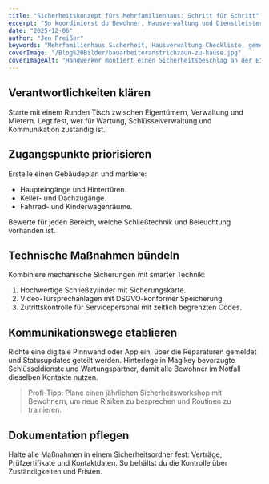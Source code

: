 ```yaml
---
title: "Sicherheitskonzept fürs Mehrfamilienhaus: Schritt für Schritt"
excerpt: "So koordinierst du Bewohner, Hausverwaltung und Dienstleister, um Eingangsbereiche dauerhaft geschützt zu halten."
date: "2025-12-06"
author: "Jen Preißer"
keywords: "Mehrfamilienhaus Sicherheit, Hausverwaltung Checkliste, gemeinsames Sicherheitskonzept"
coverImage: "/Blog%20Bilder/bauarbeiteranstrichzaun-zu-hause.jpg"
coverImageAlt: "Handwerker montiert einen Sicherheitsbeschlag an der Eingangstür eines Mehrfamilienhauses"
---
```


## Verantwortlichkeiten klären

Starte mit einem Runden Tisch zwischen Eigentümern, Verwaltung und Mietern. Legt fest, wer für Wartung, Schlüsselverwaltung und Kommunikation zuständig ist.

## Zugangspunkte priorisieren

Erstelle einen Gebäudeplan und markiere:

- Haupteingänge und Hintertüren.
- Keller- und Dachzugänge.
- Fahrrad- und Kinderwagenräume.

Bewerte für jeden Bereich, welche Schließtechnik und Beleuchtung vorhanden ist.

## Technische Maßnahmen bündeln

Kombiniere mechanische Sicherungen mit smarter Technik:

1. Hochwertige Schließzylinder mit Sicherungskarte.
2. Video-Türsprechanlagen mit DSGVO-konformer Speicherung.
3. Zutrittskontrolle für Servicepersonal mit zeitlich begrenzten Codes.

## Kommunikationswege etablieren

Richte eine digitale Pinnwand oder App ein, über die Reparaturen gemeldet und Statusupdates geteilt werden. Hinterlege in Magikey bevorzugte Schlüsseldienste und Wartungspartner, damit alle Bewohner im Notfall dieselben Kontakte nutzen.

> Profi-Tipp: Plane einen jährlichen Sicherheitsworkshop mit Bewohnern, um neue Risiken zu besprechen und Routinen zu trainieren.

## Dokumentation pflegen

Halte alle Maßnahmen in einem Sicherheitsordner fest: Verträge, Prüfzertifikate und Kontaktdaten. So behältst du die Kontrolle über Zuständigkeiten und Fristen.

